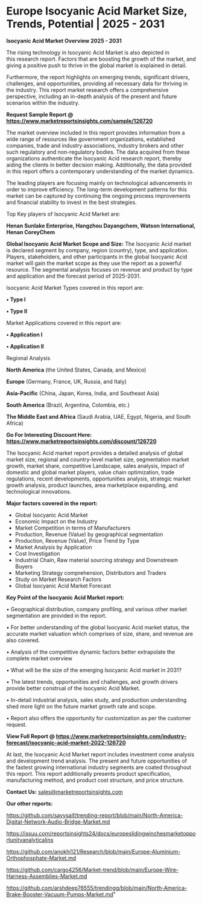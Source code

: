 # Europe Isocyanic Acid Market Size, Trends, Potential | 2025 - 2031

<Strong> Isocyanic Acid Market Overview 2025 - 2031</strong>

The rising technology in Isocyanic Acid Market is also depicted in this research report. Factors that are boosting the growth of the market, and giving a positive push to thrive in the global market is explained in detail.

Furthermore, the report highlights on emerging trends, significant drivers, challenges, and opportunities, providing all necessary data for thriving in the industry. This report market research offers a comprehensive perspective, including an in-depth analysis of the present and future scenarios within the industry.

<strong>Request Sample Report @ <a href=https://www.marketreportsinsights.com/sample/126720>https://www.marketreportsinsights.com/sample/126720</a></strong>

The market overview included in this report provides information from a wide range of resources like government organizations, established companies, trade and industry associations, industry brokers and other such regulatory and non-regulatory bodies. The data acquired from these organizations authenticate the Isocyanic Acid research report, thereby aiding the clients in better decision making. Additionally, the data provided in this report offers a contemporary understanding of the market dynamics.

The leading players are focusing mainly on technological advancements in order to improve efficiency. The long-term development patterns for this market can be captured by continuing the ongoing process improvements and financial stability to invest in the best strategies.

Top Key players of Isocyanic Acid Market are:

<strong>Henan Sunlake Enterprise, Hangzhou Dayangchem, Watson International, Henan CoreyChem</strong>

<strong><b>Global Isocyanic Acid Market Scope and Size:</b></strong>
The Isocyanic Acid market is declared segment by company, region (country), type, and application. Players, stakeholders, and other participants in the global Isocyanic Acid market will gain the market scope as they use the report as a powerful resource. The segmental analysis focuses on revenue and product by type and application and the forecast period of 2025-2031.

Isocyanic Acid Market Types covered in this report are:

<strong>• Type I

• Type II</strong>

Market Applications covered in this report are:

<strong>• Application I

• Application II</strong> 

Regional Analysis

<strong>North America</strong> (the United States, Canada, and Mexico)

<strong>Europe</strong> (Germany, France, UK, Russia, and Italy)

<strong>Asia-Pacific</strong> (China, Japan, Korea, India, and Southeast Asia)

<strong>South America</strong> (Brazil, Argentina, Colombia, etc.)

<strong>The Middle East and Africa</strong> (Saudi Arabia, UAE, Egypt, Nigeria, and South Africa)

<strong>Go For Interesting Discount Here: <a href=https://www.marketreportsinsights.com/discount/126720>https://www.marketreportsinsights.com/discount/126720</a></strong>

The Isocyanic Acid market report provides a detailed analysis of global market size, regional and country-level market size, segmentation market growth, market share, competitive Landscape, sales analysis, impact of domestic and global market players, value chain optimization, trade regulations, recent developments, opportunities analysis, strategic market growth analysis, product launches, area marketplace expanding, and technological innovations.

<strong><b>Major factors covered in the report:</b></strong>
<ul>
  <li>Global Isocyanic Acid Market </li>
  <li>Economic Impact on the Industry</li>
  <li>Market Competition in terms of Manufacturers</li>
  <li>Production, Revenue (Value) by geographical segmentation</li>
  <li>Production, Revenue (Value), Price Trend by Type</li>
  <li>Market Analysis by Application</li>
  <li>Cost Investigation</li>
  <li>Industrial Chain, Raw material sourcing strategy and Downstream Buyers</li>
  <li>Marketing Strategy comprehension, Distributors and Traders</li>
  <li>Study on Market Research Factors</li>
  <li>Global Isocyanic Acid Market Forecast</li>
</ul>

<strong><b>Key Point of the Isocyanic Acid Market report:</b></strong>

• Geographical distribution, company profiling, and various other market segmentation are provided in the report.

• For better understanding of the global Isocyanic Acid market status, the accurate market valuation which comprises of size, share, and revenue are also covered.

• Analysis of the competitive dynamic factors better extrapolate the complete market overview

• What will be the size of the emerging Isocyanic Acid market in 2031?

• The latest trends, opportunities and challenges, and growth drivers provide better construal of the Isocyanic Acid Market.

• In-detail industrial analysis, sales study, and production understanding shed more light on the future market growth rate and scope.

• Report also offers the opportunity for customization as per the customer request.

<strong><b>View Full Report @ <a href=https://www.marketreportsinsights.com/industry-forecast/isocyanic-acid-market-2022-126720>https://www.marketreportsinsights.com/industry-forecast/isocyanic-acid-market-2022-126720</a></b></strong>


At last, the Isocyanic Acid Market report includes investment come analysis and development trend analysis. The present and future opportunities of the fastest growing international industry segments are coated throughout this report. This report additionally presents product specification, manufacturing method, and product cost structure, and price structure.

<strong>Contact Us:</strong>
sales@marketreportsinsights.com

<strong>Our other reports:</strong>

<a href=https://github.com/sayysaif/trending-report/blob/main/North-America-Digital-Network-Audio-Bridge-Market.md>https://github.com/sayysaif/trending-report/blob/main/North-America-Digital-Network-Audio-Bridge-Market.md</a>

<a href=https://issuu.com/reportsinsights24/docs/europeslidingwinchesmarketopportunityanalyticalins>https://issuu.com/reportsinsights24/docs/europeslidingwinchesmarketopportunityanalyticalins</a>

<a href=https://github.com/anokhi121/Research/blob/main/Europe-Aluminium-Orthophosphate-Market.md>https://github.com/anokhi121/Research/blob/main/Europe-Aluminium-Orthophosphate-Market.md</a>

<a href=https://github.com/cargo4256/Market-trend/blob/main/Europe-Wire-Harness-Assemblies-Market.md>https://github.com/cargo4256/Market-trend/blob/main/Europe-Wire-Harness-Assemblies-Market.md</a>

<a href=https://github.com/arshdeep76555/trendingg/blob/main/North-America-Brake-Booster-Vacuum-Pumps-Market.md>https://github.com/arshdeep76555/trendingg/blob/main/North-America-Brake-Booster-Vacuum-Pumps-Market.md</a>"
